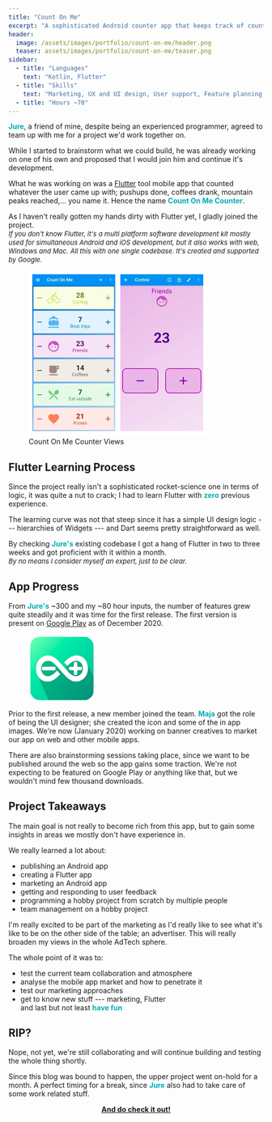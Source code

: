 ```yaml
---
title: "Count On Me"
excerpt: "A sophisticated Android counter app that keeps track of counting statistics"
header:
  image: /assets/images/portfolio/count-on-me/header.png
  teaser: assets/images/portfolio/count-on-me/teaser.png
sidebar:
  - title: "Languages"
    text: "Kotlin, Flutter"
  - title: "Skills"
    text: "Marketing, UX and UI design, User support, Feature planning, Teamwork"
  - title: "Hours ~70"
---
```


<b style="color:#00adb5">Jure</b>, a friend of mine, despite being an experienced programmer, agreed to team up with me for a project we'd work together on.

While I started to brainstorm what we could build, he was already working on one of his own
and proposed that I would join him and continue it's development.

What he was working on was a [Flutter](https://flutter.dev/) tool mobile app that counted whatever the user came up with;
pushups done, coffees drank, mountain peaks reached,... you name it. 
Hence the name <b style="color:#00adb5">Count On Me Counter</b>.

As I haven't really gotten my hands dirty with Flutter yet, I gladly joined the project.
<br><i><font size="2">If you don't know Flutter, it's a multi platform software development kit
mostly used for simultaneous Android and iOS development, 
but it also works with web, Windows and Mac. All this with one single codebase. It's created and supported by Google.</font></i>

<figure style="width:400px" class="align-center">
  <img src="/assets/images/portfolio/count-on-me/sample-screens.png" alt="Sample Screens">
  <figcaption>Count On Me Counter Views</figcaption>
</figure>

## Flutter Learning Process

Since the project really isn't a sophisticated rocket-science one in terms of logic, it was quite a nut to crack;
I had to learn Flutter with <b style="color:#00adb5">zero</b> previous experience.

The learning curve was not that steep since it has a simple UI design logic --- hierarchies of Widgets --- and Dart
seems pretty straightforward as well.

By checking <b style="color:#00adb5">Jure's</b> existing codebase I got a hang of Flutter in two to three weeks and got 
proficient with it within a month. 
<br><i><font size="2">By no means I consider myself an expert, just to be clear.</font></i>

## App Progress

From <b style="color:#00adb5">Jure's</b> ~300 and my ~80 hour inputs, the number of features grew quite steadily and it was time for the first release.
The first version is present on [Google Play](https://play.google.com/store/apps/details?id=com.topappfield.CountOnMe&hl=en&gl=US) as of December 2020.

<figure style="width:130px; margin-top:0px; margin-bottom:0px;" class="align-left">
  <img src="/assets/images/portfolio/count-on-me/icon.png" alt="Count On Me Icon">
</figure>

Prior to the first release, a new member joined the team. 
<b style="color:#00adb5">Maja</b> got the role of being the UI designer; she created the icon and some of the in app images.
We're now (January 2020) working on banner creatives to market our app on web and other mobile apps.

There are also brainstorming sessions taking place, since we want to be published around the web so the app gains some traction.
We're not expecting to be featured on Google Play or anything like that, but we wouldn't mind few thousand downloads. 

## Project Takeaways

The main goal is not really to become rich from this app, but to gain some insights in areas we mostly don't have experience in.

We really learned a lot about:
- publishing an Android app
- creating a Flutter app
- marketing an Android app
- getting and responding to user feedback
- programming a hobby project from scratch by multiple people
- team management on a hobby project

I'm really excited to be part of the marketing as I'd really like to see what it's like to 
be on the other side of the table; an advertiser. This will really broaden my views
in the whole AdTech sphere.

The whole point of it was to:
- test the current team collaboration and atmosphere
- analyse the mobile app market and how to penetrate it
- test our marketing approaches
- get to know new stuff --- marketing, Flutter
<br> and last but not least <b style="color:#00adb5">have fun</b>

## RIP?

Nope, not yet, we're still collaborating and will continue building and testing the whole thing shortly.

Since this blog was bound to happen, the upper project went on-hold for a month.
A perfect timing for a break, since <b style="color:#00adb5">Jure</b> also had to take care of some work related stuff.

<center style="color:#00adb5"><a href="https://play.google.com/store/apps/details?id=com.topappfield.CountOnMe&hl=en&gl=US"><b>And do check it out!</b></a></center>

